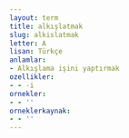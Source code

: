 ```yaml
---
layout: term
title: alkışlatmak
slug: alkislatmak
letter: A
lisan: Türkçe
anlamlar:
- Alkışlama işini yaptırmak
ozellikler:
- - -i
ornekler:
- - ''
orneklerkaynak:
- - ''
---
```

